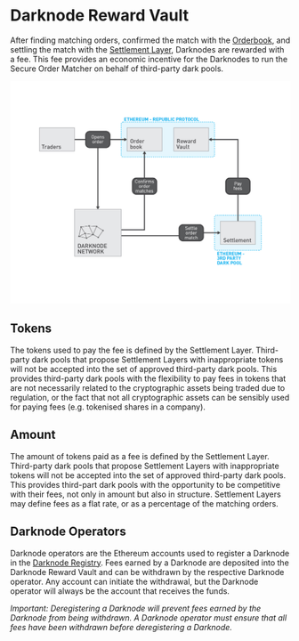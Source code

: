 # Darknode Reward Vault

After finding matching orders, confirmed the match with the [Orderbook](./04-orderbook.md), and settling the match with the [Settlement Layer](./05-settlement.md), Darknodes are rewarded with a fee. This fee provides an economic incentive for the Darknodes to run the Secure Order Matcher on behalf of third-party dark pools.

![Overview](./images/02-darknode-reward-vault-overview.jpg "Overview")

## Tokens

The tokens used to pay the fee is defined by the Settlement Layer. Third-party dark pools that propose Settlement Layers with inappropriate tokens will not be accepted into the set of approved third-party dark pools. This provides third-party dark pools with the flexibility to pay fees in tokens that are not necessarily related to the cryptographic assets being traded due to regulation, or the fact that not all cryptographic assets can be sensibly used for paying fees (e.g. tokenised shares in a company).

## Amount

The amount of tokens paid as a fee is defined by the Settlement Layer. Third-party dark pools that propose Settlement Layers with inappropriate tokens will not be accepted into the set of approved third-party dark pools. This provides third-part dark pools with the opportunity to be competitive with their fees, not only in amount but also in structure. Settlement Layers may define fees as a flat rate, or as a percentage of the matching orders.

## Darknode Operators

Darknode operators are the Ethereum accounts used to register a Darknode in the [Darknode Registry](./01-darknode-registry.md). Fees earned by a Darknode are deposited into the Darknode Reward Vault and can be withdrawn by the respective Darknode operator. Any account can initiate the withdrawal, but the Darknode operator will always be the account that receives the funds.

*Important: Deregistering a Darknode will prevent fees earned by the Darknode from being withdrawn. A Darknode operator must ensure that all fees have been withdrawn before deregistering a Darknode.*